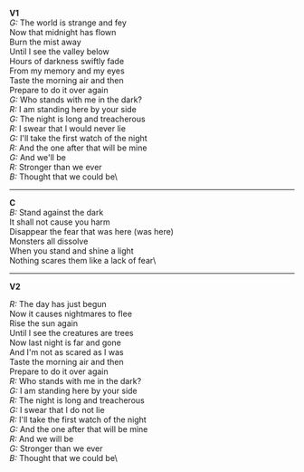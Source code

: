 **V1**\
*G:* The world is strange and fey\
Now that midnight has flown\
Burn the mist away\
Until I see the valley below\
Hours of darkness swiftly fade\
From my memory and my eyes\
Taste the morning air and then\
Prepare to do it over again\
*G:* Who stands with me in the dark?\
*R:* I am standing here by your side\
*G:* The night is long and treacherous\
*R:* I swear that I would never lie\
*G:* I'll take the first watch of the night\
*R:* And the one after that will be mine\
*G:* And we'll be\
*R:* Stronger than we ever\
*B:* Thought that we could be\
*****

**C**\
*B:* Stand against the dark\
It shall not cause you harm\
Disappear the fear that was here (was here)\
Monsters all dissolve\
When you stand and shine a light\
Nothing scares them like a lack of fear\
*****

**V2**

*R:* The day has just begun\
Now it causes nightmares to flee\
Rise the sun again\
Until I see the creatures are trees\
Now last night is far and gone\
And I'm not as scared as I was\
Taste the morning air and then\
Prepare to do it over again\
*R:* Who stands with me in the dark?\
*G:* I am standing here by your side\
*R:* The night is long and treacherous\
*G:* I swear that I do not lie\
*R:* I'll take the first watch of the night\
*G:* And the one after that will be mine\
*R:* And we will be\
*G:* Stronger than we ever\
*B:* Thought that we could be\